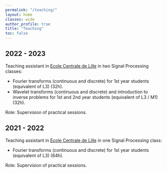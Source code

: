 ```yaml
---
permalink: "/teaching/"
layout: home
classes: wide
author_profile: true
title: "Teaching"
toc: false
---
```



## 2022 - 2023

Teaching assistant in [Ecole Centrale de Lille](https://centralelille.fr/) in two Signal Processing classes:

* Fourier transforms (continuous and discrete) for 1st year students (equivalent of L3) (32h).
* Wavelet transforms (continuous and discrete) and introduction to inverse problems for 1st and 2nd year students (equivalent of L3 / M1) (32h).

Role: Supervision of practical sessions.

## 2021 - 2022

Teaching assistant in [Ecole Centrale de Lille](https://centralelille.fr/) in one Signal Processing class:

* Fourier transforms (continuous and discrete) for 1st year students (equivalent of L3) (64h).

Role: Supervision of practical sessions.

